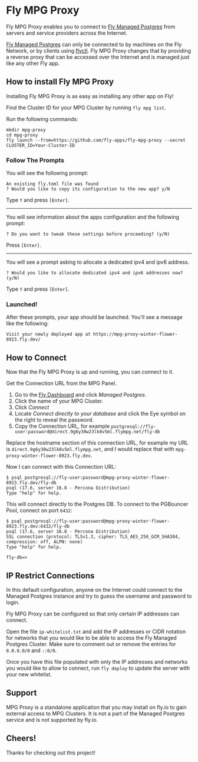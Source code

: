 # Fly MPG Proxy

Fly MPG Proxy enables you to connect to [Fly Managed Postgres](https://fly.io/docs/mpg/) from servers and service providers across the Internet.

[Fly Managed Postgres](https://fly.io/docs/mpg/) can only be connected to by machines on the Fly Network, or by clients using [flyctl](https://fly.io/docs/flyctl/).  Fly MPG Proxy changes that by providing a reverse proxy that can be accessed over the Internet and is managed just like any other Fly app.

## How to install Fly MPG Proxy

Installing Fly MPG Proxy is as easy as installing any other app on Fly!

Find the Cluster ID for your MPG Cluster by running `fly mpg list`.

Run the following commands:

```
mkdir mpg-proxy
cd mpg-proxy
fly launch --from=https://github.com/fly-apps/fly-mpg-proxy --secret CLUSTER_ID=Your-Cluster-ID
```

### Follow The Prompts

You will see the following prompt:


```
An existing fly.toml file was found
? Would you like to copy its configuration to the new app? y/N
```

Type `Y` and press `[Enter]`.

---

You will see information about the apps configuration and the following prompt:

```
? Do you want to tweak these settings before proceeding? (y/N)
```

Press `[Enter]`.

---

You will see a prompt asking to allocate a dedicated ipv4 and ipv6 address.


```
? Would you like to allocate dedicated ipv4 and ipv6 addresses now? (y/N)
```

Type `Y` and press `[Enter]`.

### Launched!

After these prompts, your app should be launched.  You'll see a message like the following:

```
Visit your newly deployed app at https://mpg-proxy-winter-flower-8923.fly.dev/
```

## How to Connect

Now that the Fly MPG Proxy is up and running, you can connect to it.

Get the Connection URL from the MPG Panel.

1. Go to the [Fly Dashboard](https://fly.io/dashboard/) and click *Managed Postgres*.
2. Click the name of your MPG Cluster.
3. Click *Connect*
4. Locate *Connect directly to your database* and click the Eye symbol on the right to reveal the password.
5. Copy the Connection URL, for example `postgresql://fly-user:password@direct.9g6y30w23lk0v5ml.flympg.net/fly-db`

Replace the hostname section of this connection URL, for example my URL is `direct.9g6y30w23lk0v5ml.flympg.net`, and I would replace that with `mpg-proxy-winter-flower-8923.fly.dev`.

Now I can connect with this Connection URL:

```
$ psql postgresql://fly-user:password@mpg-proxy-winter-flower-8923.fly.dev/fly-db
psql (17.6, server 16.8 - Percona Distribution)
Type "help" for help.
```

This will connect directly to the Postgres DB.  To connect to the PGBouncer Pool, connect on port `6432`:

```
$ psql postgresql://fly-user:password@mpg-proxy-winter-flower-8923.fly.dev:6432/fly-db
psql (17.6, server 16.8 - Percona Distribution)
SSL connection (protocol: TLSv1.3, cipher: TLS_AES_256_GCM_SHA384, compression: off, ALPN: none)
Type "help" for help.

fly-db=>
```

## IP Restrict Connections

In this default configuration, anyone on the Internet could connect to the Managed Postgres instance and try to guess the username and password to login.

Fly MPG Proxy can be configured so that only certain IP addresses can connect.

Open the file `ip-whitelist.txt` and add the IP addresses or CIDR notation for networks that you would like to be able to access the Fly Managed Postgres Cluster.  Make sure to comment out or remove the entries for `0.0.0.0/0` and `::0/0`.

Once you have this file populated with only the IP addresses and networks you would like to allow to connect, run `fly deploy` to update the server with your new whitelist.

## Support

MPG Proxy is a standalone application that you may install on fly.io to gain external access to MPG Clusters.  It is not a part of the Managed Postgres service and is not supported by fly.io.

## Cheers!

Thanks for checking out this project!
